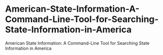 # American-State-Information-A-Command-Line-Tool-for-Searching-State-Information-in-America
American State Information: A Command-Line Tool for Searching State Information in America
